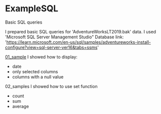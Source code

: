 # ExampleSQL
Basic SQL queries

I prepared basic SQL queries for 'AdventureWorksLT2019.bak' data. I used 'Microsoft SQL Server Management Studio"
Database link: 'https://learn.microsoft.com/en-us/sql/samples/adventureworks-install-configure?view=sql-server-ver16&tabs=ssms'

[01_sample](queries/01_samples)
I showed how to display:
- date
- only selected columns
- columns with a null value

02_samples
I showed how to use set function
- count 
- sum
- average 
